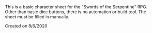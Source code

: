 This is a basic character sheet for the "Swords of the Serpentine" RPG.
Other than basic dice buttons, there is no automation or build tool.  The sheet must be filled in manually.

Created on 8/6/2020